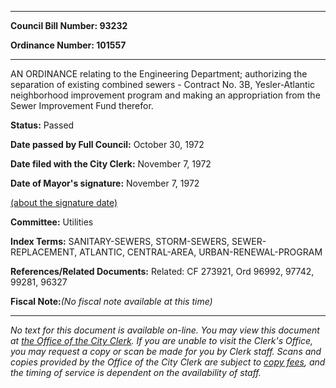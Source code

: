 

********

**Council Bill Number: 93232**
   
**Ordinance Number: 101557**
********

 AN ORDINANCE relating to the Engineering Department; authorizing the separation of existing combined sewers - Contract No. 3B, Yesler-Atlantic neighborhood improvement program and making an appropriation from the Sewer Improvement Fund therefor.

**Status:** Passed
   
**Date passed by Full Council:** October 30, 1972
   
**Date filed with the City Clerk:** November 7, 1972
   
**Date of Mayor's signature:** November 7, 1972
   
[(about the signature date)](/~public/approvaldate.htm)
   
   
   
**Committee:** Utilities
   
   
**Index Terms:** SANITARY-SEWERS, STORM-SEWERS, SEWER-REPLACEMENT, ATLANTIC, CENTRAL-AREA, URBAN-RENEWAL-PROGRAM

**References/Related Documents:** Related: CF 273921, Ord 96992, 97742, 99281, 96327

**Fiscal Note:**_(No fiscal note available at this time)_
********

_No text for this document is available on-line. You may view this document at [the Office of the City Clerk](http://www.seattle.gov/leg/clerk/contactUs.htm). If you are unable to visit the Clerk's Office, you may request a copy or scan be made for you by Clerk staff. Scans and copies provided by the Office of the City Clerk are subject to [copy fees](http://clerk.seattle.gov/~public/clerkfees.htm), and the timing of service is dependent on the availability of staff._

